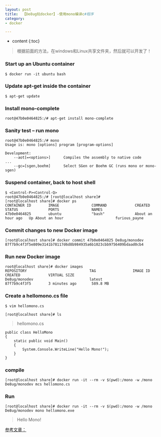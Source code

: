 ```yaml
---
layout: post
title:  【De8ug玩docker】-使用mono编译c#程序
category: 
- docker  

---
```


* content
{:toc}

>根据前面的方法，在windows和Linux共享文件夹，然后就可以开发了！

### Start up an Ubuntu container


	$ docker run -it ubuntu bash


### Update apt-get inside the container



	$ apt-get update


### Install mono-complete


	root@47b0e0464825:/# apt-get install mono-complete


### Sanity test – run mono


	root@47b0e0464825:/# mono
	Usage is: mono [options] program [program-options]

	Development:
	    --aot[=<options>]      Compiles the assembly to native code
	...
	    --gc=[sgen,boehm]      Select SGen or Boehm GC (runs mono or mono-sgen)




### Suspend container, back to host shell


	$ <Control-P><Control-Q>
	root@47b0e0464825:/# [root@localhost share]#
	[root@localhost share]# docker ps
	CONTAINER ID        IMAGE               COMMAND             CREATED             STATUS              PORTS               NAMES
	47b0e0464825        ubuntu              "bash"              About an hour ago   Up About an hour                        furious_payne


### Commit changes to new Docker image


	[root@localhost share]# docker commit 47b0e0464825 De8ug/monodev
	87f7b9c4f3f5e809e3141b78117d6d8b984935a6b1023cbb9756409bdaad0cb4


### Run new Docker image


	root@localhost share]# docker images
	REPOSITORY                             TAG                 IMAGE ID            CREATED             VIRTUAL SIZE
	De8ug/monodev                          latest              87f7b9c4f3f5        3 minutes ago       589.8 MB


### Create a hellomono.cs file


`$ vim hellomono.cs`

	[root@localhost share]# ls
	
> hellomono.cs  
	
	public class HelloMono
	{
	    static public void Main()
	    {
	        System.Console.WriteLine("Hello Mono!");
	    }
	}

### compile


	[root@localhost share]# docker run -it --rm -v $(pwd):/mono -w /mono De8ug/monodev mcs hellomono.cs
 
### Run


	[root@localhost share]# docker run -it --rm -v $(pwd):/mono -w /mono De8ug/monodev mono hellomono.exe
	
>Hello Mono!


[参考文章：](http://dotnetliberty.com/index.php/2015/10/04/mono-and-c-sharp-on-docker-hello-world-in-15-steps/?_tmc=JnJW_22cvahemGz-VrPpV-o6AeShsAY4R6CsqV6i5V4&mkt_tok=3RkMMJWWfF9wsRonuqTMZKXonjHpfsX57uQtXa%2BzlMI%2F0ER3fOvrPUfGjI4ASsBiI%2BSLDwEYGJlv6SgFQ7LMMaZq1rgMXBk%3D)
